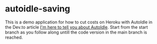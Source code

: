 # autoidle-saving
This is a demo application for how to cut costs on Heroku with AutoIdle in the Dev.to article [I'm here to tell you about AutoIdle](https://dev.to/mwanjemike/im-here-to-tell-you-about-autoidle-25no).
Start from the start branch as you follow along untill the code version in the main branch is reached.
